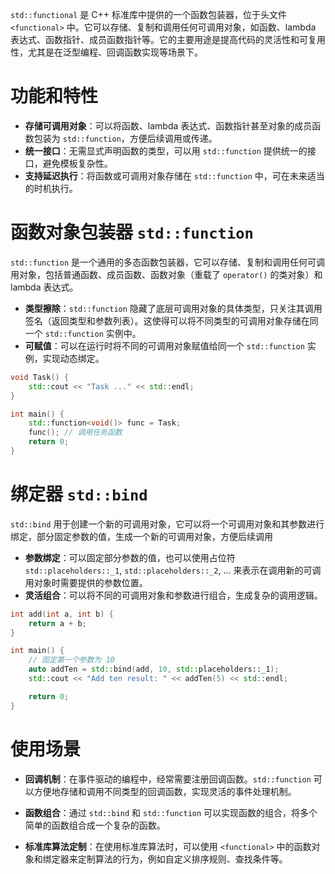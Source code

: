 `std::functional` 是 C++ 标准库中提供的一个函数包装器，位于头文件 `<functional>` 中。它可以存储、复制和调用任何可调用对象，如函数、lambda 表达式、函数指针、成员函数指针等。它的主要用途是提高代码的灵活性和可复用性，尤其是在泛型编程、回调函数实现等场景下。

# 功能和特性

- **存储可调用对象**：可以将函数、lambda 表达式、函数指针甚至对象的成员函数包装为 `std::function`，方便后续调用或传递。
- **统一接口**：无需显式声明函数的类型，可以用 `std::function` 提供统一的接口，避免模板复杂性。
- **支持延迟执行**：将函数或可调用对象存储在 `std::function` 中，可在未来适当的时机执行。

# 函数对象包装器 `std::function`

`std::function` 是一个通用的多态函数包装器，它可以存储、复制和调用任何可调用对象，包括普通函数、成员函数、函数对象（重载了 `operator()` 的类对象）和 lambda 表达式。

- **类型擦除**：`std::function` 隐藏了底层可调用对象的具体类型，只关注其调用签名（返回类型和参数列表）。这使得可以将不同类型的可调用对象存储在同一个 `std::function` 实例中。
- **可赋值**：可以在运行时将不同的可调用对象赋值给同一个 `std::function` 实例，实现动态绑定。

```C++
void Task() {
    std::cout << "Task ..." << std::endl;
}

int main() {
    std::function<void()> func = Task;
    func(); // 调用任务函数
    return 0;
}
```

# 绑定器 `std::bind`

`std::bind` 用于创建一个新的可调用对象，它可以将一个可调用对象和其参数进行绑定，部分固定参数的值，生成一个新的可调用对象，方便后续调用

- **参数绑定**：可以固定部分参数的值，也可以使用占位符 `std::placeholders::_1`, `std::placeholders::_2`, ... 来表示在调用新的可调用对象时需要提供的参数位置。
- **灵活组合**：可以将不同的可调用对象和参数进行组合，生成复杂的调用逻辑。

```C++
int add(int a, int b) {
    return a + b;
}

int main() {
    // 固定第一个参数为 10
    auto addTen = std::bind(add, 10, std::placeholders::_1);
    std::cout << "Add ten result: " << addTen(5) << std::endl;

    return 0;
}	
```

# 使用场景

-  **回调机制**：在事件驱动的编程中，经常需要注册回调函数。`std::function` 可以方便地存储和调用不同类型的回调函数，实现灵活的事件处理机制。

- **函数组合**：通过 `std::bind` 和 `std::function` 可以实现函数的组合，将多个简单的函数组合成一个复杂的函数。

- **标准库算法定制**：在使用标准库算法时，可以使用 `<functional>` 中的函数对象和绑定器来定制算法的行为，例如自定义排序规则、查找条件等。